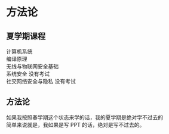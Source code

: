 # 方法论

## 夏学期课程

计算机系统  
编译原理  
无线与物联网安全基础  
系统安全 没有考试  
社交网络安全与隐私 没有考试

## 方法论

如果我按照春学期这个状态来学的话，我的夏学期是绝对学不过去的  
简单来说就是，我如果是写 PPT 的话，绝对是写不过去的。
